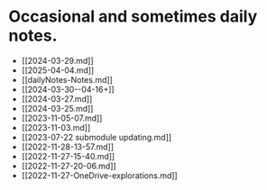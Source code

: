 # Occasional and sometimes daily notes.  


 - [[2024-03-29.md]]  
 - [[2025-04-04.md]]  
 - [[dailyNotes-Notes.md]]  
 - [[2024-03-30--04-16+]]  
 - [[2024-03-27.md]]  
 - [[2024-03-25.md]]  
 - [[2023-11-05-07.md]]  
 - [[2023-11-03.md]]  
 - [[2023-07-22 submodule updating.md]]  
 - [[2022-11-28-13-57.md]]  
 - [[2022-11-27-15-40.md]]  
 - [[2022-11-27-20-06.md]]  
 - [[2022-11-27-OneDrive-explorations.md]]  
